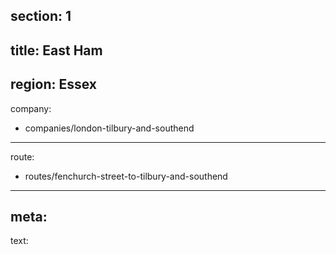 section: 1
----
title: East Ham
----
region: Essex
----
company:
- companies/london-tilbury-and-southend
----
route:
- routes/fenchurch-street-to-tilbury-and-southend
----
meta:
----
text: